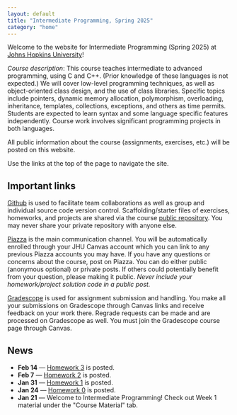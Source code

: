 ```yaml
---
layout: default
title: "Intermediate Programming, Spring 2025"
category: "home"
---
```


Welcome to the website for Intermediate Programming (Spring 2025) at
<a class="external" target="_blank" href="https://www.jhu.edu/">Johns Hopkins University</a>!

*Course description*: This course teaches intermediate to advanced
programming, using C and C++. (Prior knowledge of these languages is not
expected.) We will cover low-level programming techniques, as well as
object-oriented class design, and the use of class libraries. Specific
topics include pointers, dynamic memory allocation, polymorphism,
overloading, inheritance, templates, collections, exceptions, and others
as time permits. Students are expected to learn syntax and some language
specific features independently. Course work involves significant
programming projects in both languages.

All public information about the course (assignments, exercises, etc.) will
be posted on this website.

Use the links at the top of the page to navigate the site.

## Important links

<a class="external" target="_blank" href="https://github.com">Github</a> is used to facilitate
team collaborations as well as group and individual
source code version control. Scaffolding/starter files of
exercises, homeworks, and projects are shared via the course
<a class="external" target="_blank" href="https://github.com/jhu-ip/cs220-sp25-public">public repository</a>.
You may never share your private repository with anyone else.

<a class="external" target="_blank" href="https://piazza.com/jhu/spring2025/601220sp25/home">Piazza</a> is the main communication channel. You will be automatically enrolled through your JHU Canvas account which you can link to any previous Piazza accounts you may have. If you have any questions or concerns about the course,
post on Piazza. You can do either public (anonymous optional) or private posts. If others could potentially benefit from your question,
please making it public. *Never include your homework/project solution
code in a public post.*

<a class="external" target="_blank"
href="https://www.gradescope.com/">Gradescope</a> is used for
assignment submission and handling. You make all your submissions on
Gradescope through Canvas links and receive feedback on your work
there. Regrade requests can be made and are processed on Gradescope as
well. You must join the Gradescope course page through Canvas.

## News

* **Feb 14** — [Homework 3](assign/hw3) is posted.
* **Feb 7** — [Homework 2](https://www.gradescope.com/courses/943678/assignments/5743887) is posted.
* **Jan 31** — [Homework 1](assign/hw1) is posted.
* **Jan 24** — [Homework 0](assign/hw0) is posted.
* **Jan 21** — Welcome to Intermediate Programming! Check out Week 1 material under the "Course Material" tab. 
